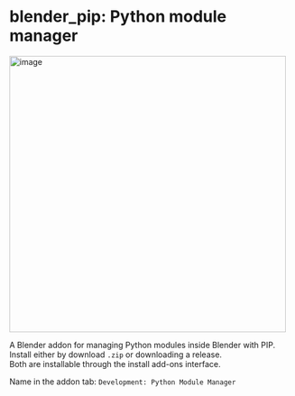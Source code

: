 # blender_pip: Python module manager

<img width="490" alt="image" src="https://user-images.githubusercontent.com/3758308/190018745-52fb472c-79a9-46ea-ab85-cf3ab4843ffc.png">

A Blender addon for managing Python modules inside Blender with PIP.   
Install either by download `.zip` or downloading a release.   
Both are installable through the install add-ons interface.  

Name in the addon tab: `Development: Python Module Manager`
